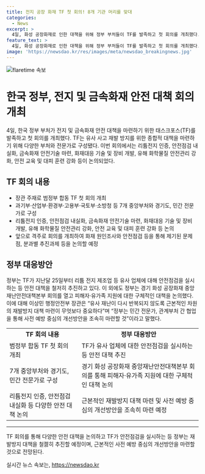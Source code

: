 ```yaml
---
title: 전지 공장 화재 TF 첫 회의! 8개 기관 머리를 맞대
categories:
  - News
excerpt: >
  4일, 화성 공장화재로 인한 대책을 위해 정부 부처들이 TF를 발족하고 첫 회의를 개최했다. TF는 전지 및 금속화재 안전 대책을 강화하기 위해 구성되었고, 리튬전지 및 금속화재 안전기술, 화재대응 기술 등을 논의했다. 또한, 정부는 피해자 및 유가족 지원에 대한 대책을 논의하고, 재난방지 대책을 마련하는 등 안전 강화를 선언했다. TF는 앞으로도 회의를 통해 안전점검과 재발방지 대책을 논의할 예정이다.
feature_text: >
  4일, 화성 공장화재로 인한 대책을 위해 정부 부처들이 TF를 발족하고 첫 회의를 개최했다. TF는 전지 및 금속화재 안전 대책을 강화하기 위해 구성되었고, 리튬전지 및 금속화재 안전기술, 화재대응 기술 등을 논의했다. 또한, 정부는 피해자 및 유가족 지원에 대한 대책을 논의하고, 재난방지 대책을 마련하는 등 안전 강화를 선언했다. TF는 앞으로도 회의를 통해 안전점검과 재발방지 대책을 논의할 예정이다.
image: 'https://newsdao.kr/res/images/meta/newsdao_breakingnews.jpg'
---
```


<p><img src="https://newsdao.kr/res/images/meta/newsdao_breakingnews.jpg" alt="flaretime 속보" /></p>

<h1>한국 정부, 전지 및 금속화재 안전 대책 회의 개최</h1>

<p data-ke-size="size16">4일, 한국 정부 부처가 전지 및 금속화재 안전 대책을 마련하기 위한 태스크포스(TF)를 발족하고 첫 회의를 개최했다. TF는 유사 사고 재발 방지를 위한 종합적 대책을 마련하기 위해 다양한 부처와 전문가로 구성됐다. 이번 회의에서는 리튬전지 인증, 안전점검 내실화, 금속화재 안전기술 마련, 화재대응 기술 및 장비 개발, 유해 화학물질 안전관리 강화, 안전 교육 및 대피 훈련 강화 등이 논의되었다.</p>

<h2 data-ke-size="size26">TF 회의 내용</h2>

<ul>
    <li>장관 주재로 범정부 합동 TF 첫 회의 개최</li>
    <li>과기부·산업부·환경부·고용부·국토부·소방청 등 7개 중앙부처와 경기도, 민간 전문가로 구성</li>
    <li>리튬전지 인증, 안전점검 내실화, 금속화재 안전기술 마련, 화재대응 기술 및 장비 개발, 유해 화학물질 안전관리 강화, 안전 교육 및 대피 훈련 강화 등 논의</li>
    <li>앞으로 격주로 회의를 개최하여 화재 원인조사와 안전점검 등을 통해 제기된 문제점, 분과별 추진과제 등을 논의할 예정</li>
</ul>

<h2 data-ke-size="size26">정부 대응방안</h2>

<p data-ke-size="size16">정부는 TF가 지난달 25일부터 리튬 전지 제조업 등 유사 업체에 대해 안전점검을 실시하는 등 안전 대책을 철저히 추진하고 있다. 이 외에도 정부는 경기 화성 공장화재 중앙재난안전대책본부 회의를 열고 피해자·유가족 지원에 대한 구체적인 대책을 논의했다. 이에 대해 이상민 행정안전부 장관은 “유사 재난이 다시 반복되지 않도록 근본적인 차원의 재발방지 대책 마련이 무엇보다 중요하다”며 “정부는 민간 전문가, 관계부처 간 협업을 통해 사전 예방 중심의 개선방안을 조속히 마련할 것”이라고 말했다.</p>

<table>
    <tr>
        <td style="text-align: center; height: 17px;"><b>TF 회의 내용</b></td>
        <td style="text-align: center; height: 17px;"><b>정부 대응방안</b></td>
    </tr>
    <tr>
        <td>범정부 합동 TF 첫 회의 개최</td>
        <td>TF가 유사 업체에 대한 안전점검을 실시하는 등 안전 대책 추진</td>
    </tr>
    <tr>
        <td>7개 중앙부처와 경기도, 민간 전문가로 구성</td>
        <td>경기 화성 공장화재 중앙재난안전대책본부 회의를 통해 피해자·유가족 지원에 대한 구체적인 대책 논의</td>
    </tr>
    <tr>
        <td>리튬전지 인증, 안전점검 내실화 등 다양한 안전 대책 논의</td>
        <td>근본적인 재발방지 대책 마련 및 사전 예방 중심의 개선방안을 조속히 마련 예정</td>
    </tr>
</table>

<hr>

<p data-ke-size="size16">TF 회의를 통해 다양한 안전 대책을 논의하고 TF가 안전점검을 실시하는 등 정부는 재발방지 대책을 철젫히 추진할 예정이며, 근본적인 사전 예방 중심의 개선방안을 마련할 것으로 전망된다.</p>
실시간 뉴스 속보는, <a href="https://newsdao.kr" rel="dofollow">https://newsdao.kr</a>


